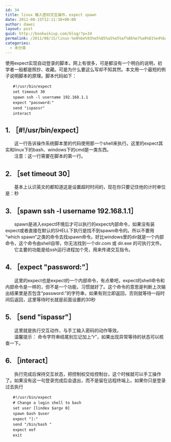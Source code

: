 ```yaml
---
id: 34
title: linux 输入密码交互操作，expect spawn
date: 2011-08-15T12:11:38+00:00
author: dawei
layout: post
guid: http://bookwikiup.com/blog/?p=34
permalink: /2011/08/15/linux-%e8%be%93%e5%85%a5%e5%af%86%e7%a0%81%e4%ba%a4%e4%ba%92%e6%93%8d%e4%bd%9c%ef%bc%8cexpect-spawn/
categories:
  - 未分类
---
```

使用expect实现自动登录的脚本，网上有很多，可是都没有一个明白的说明，初学者一般都是照抄、收藏。可是为什么要这么写却不知其然。本文用一个最短的例子说明脚本的原理。脚本代码如下：  
```
　　#!/usr/bin/expect  
　　set timeout 30  
　　spawn ssh -l username 192.168.1.1  
　　expect "password:"  
　　send "ispassr"  
　　interact  
```
## 1. ［#!/usr/bin/expect］  
　　这一行告诉操作系统脚本里的代码使用那一个shell来执行。这里的expect其实和linux下的bash、windows下的cmd是一类东西。  
　　注意：这一行需要在脚本的第一行。  
## 2. ［set timeout 30］  
　　基本上认识英文的都知道这是设置超时时间的，现在你只要记住他的计时单位是：秒  
## 3. ［spawn ssh -l username 192.168.1.1］  
　　spawn是进入expect环境后才可以执行的expect内部命令，如果没有装expect或者直接在默认的SHELL下执行是找不到spawn命令的。所以不要用 “which spawn“之类的命令去找spawn命令。好比windows里的dir就是一个内部命令，这个命令由shell自带，你无法找到一个dir.com 或 dir.exe 的可执行文件。  
　　它主要的功能是给ssh运行进程加个壳，用来传递交互指令。  
## 4. ［expect "password:"］  
　　这里的expect也是expect的一个内部命令，有点晕吧，expect的shell命令和内部命令是一样的，但不是一个功能，习惯就好了。这个命令的意思是判断上次输出结果里是否包含“password:”的字符串，如果有则立即返回，否则就等待一段时间后返回，这里等待时长就是前面设置的30秒  
## 5. ［send "ispassr"］  
　　这里就是执行交互动作，与手工输入密码的动作等效。  
　　温馨提示： 命令字符串结尾别忘记加上“r”，如果出现异常等待的状态可以核查一下。  
## 6. ［interact］  
　　执行完成后保持交互状态，把控制权交给控制台，这个时候就可以手工操作了。如果没有这一句登录完成后会退出，而不是留在远程终端上。如果你只是登录过去执行  

```
　　#!/usr/bin/expect
　　# Change a login shell to bash  
　　set user [lindex $argv 0]  
　　spawn bash $user  
　　expect "]:"  
　　send "/bin/bash "  
　　expect eof  
　　exit
```

